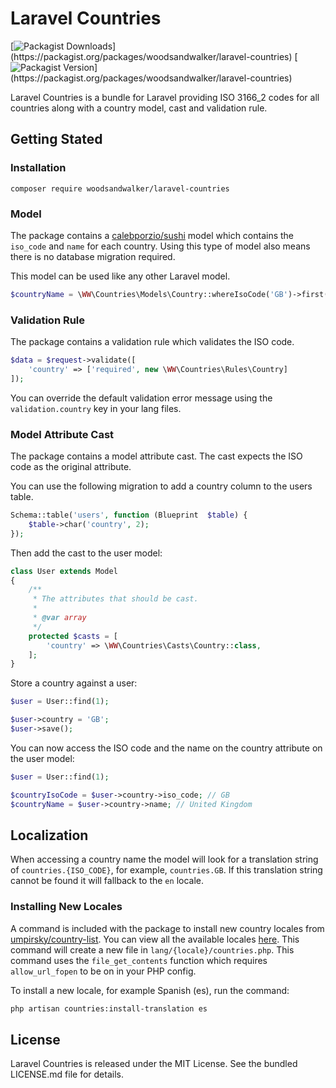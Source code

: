# Laravel Countries
[![Packagist Downloads](https://img.shields.io/packagist/dt/woodsandwalker/laravel-countries?color=brightgreen?)](https://packagist.org/packages/woodsandwalker/laravel-countries)
[![Packagist Version](https://img.shields.io/packagist/v/woodsandwalker/laravel-countries?color=brightgreen?)](https://packagist.org/packages/woodsandwalker/laravel-countries)

Laravel Countries is a bundle for Laravel providing ISO 3166_2 codes for all countries along with a country model, cast and validation rule.

## Getting Stated

### Installation

```shell
composer require woodsandwalker/laravel-countries
```

### Model

The package contains a [calebporzio/sushi](https://packagist.org/packages/calebporzio/sushi) model which contains the `iso_code` and `name` for each country. Using this type of model also means there is no database migration required.

This model can be used like any other Laravel model.

```php
$countryName = \WW\Countries\Models\Country::whereIsoCode('GB')->first()->name; // United Kingdom
```

### Validation Rule

The package contains a validation rule which validates the ISO code.

```php
$data = $request->validate([
    'country' => ['required', new \WW\Countries\Rules\Country]
]);
```

You can override the default validation error message using the `validation.country` key in your lang files.

### Model Attribute Cast

The package contains a model attribute cast. The cast expects the ISO code as the original attribute.

You can use the following migration to add a country column to the users table.

```php
Schema::table('users', function (Blueprint  $table) {
    $table->char('country', 2);
});
```

Then add the cast to the user model:

```php
class User extends Model
{
    /**
     * The attributes that should be cast.
     * 
     * @var array
     */
    protected $casts = [
        'country' => \WW\Countries\Casts\Country::class,
    ];
}
```

Store a country against a user:

```php
$user = User::find(1);

$user->country = 'GB';
$user->save();
```

You can now access the ISO code and the name on the country attribute on the user model:

```php
$user = User::find(1);

$countryIsoCode = $user->country->iso_code; // GB
$countryName = $user->country->name; // United Kingdom
```

## Localization

When accessing a country name the model will look for a translation string of `countries.{ISO_CODE}`, for example, `countries.GB`. If this translation string cannot be found it will fallback to the `en` locale.

### Installing New Locales

A command is included with the package to install new country locales from [umpirsky/country-list](https://github.com/umpirsky/country-list). You can view all the available locales [here](https://github.com/umpirsky/country-list/tree/master/data). This command will create a new file in `lang/{locale}/countries.php`. This command uses the `file_get_contents` function which requires `allow_url_fopen` to be on in your PHP config.

To install a new locale, for example Spanish (es), run the command:

```bash
php artisan countries:install-translation es
```

## License

Laravel Countries is released under the MIT License. See the bundled LICENSE.md file for details.